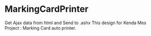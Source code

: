 # MarkingCardPrinter
Get Ajax data from html and Send to .ashx
This design for Kenda Mes Project : Marking Card auto printer.
